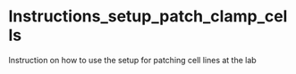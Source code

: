 # Instructions_setup_patch_clamp_cells
Instruction on how to use the setup for patching cell lines at the lab
